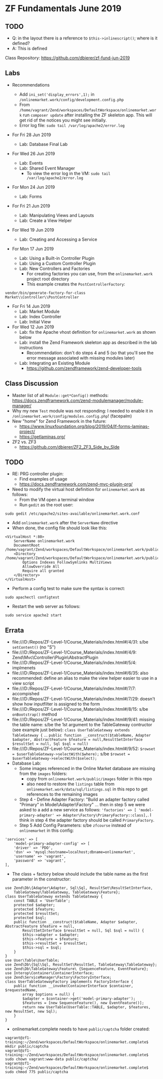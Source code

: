 # ZF Fundamentals June 2019

## TODO
* Q: in the layout there is a reference to `$this->inlinescript()`;  where is it defined?
* A: This is defined

Class Repository: https://github.com/dbierer/zf-fund-jun-2019
## Labs
* Recommendations
  * Add `ini_set('display_errors',1);` in `/onlinemarket.work/config/development.config.php`
  * From `/home/vagrant/Zend/workspaces/DefaultWorkspace/onlinemarket.work` run `composer update` after installing the ZF skeleton app.  This will get rid of the notices you might see initially.
  * Error log file: `sudo tail /var/log/apache2/error.log`
* For Fri 28 Jun 2019
  * Lab: Database Final Lab
* For Wed 26 Jun 2019
  * Lab: Events
  * Lab: Shared Event Manager
    * To view the error log in the VM: `sudo tail /var/log/apache2/error.log`

* For Mon 24 Jun 2019
  * Lab: Forms
* For Fri 21 Jun 2019
  * Lab: Manipulating Views and Layouts
  * Lab: Create a View Helper
* For Wed 19 Jun 2019
  * Lab: Creating and Accessing a Service
* For Mon 17 Jun 2019
  * Lab: Using a Built-in Controller Plugin
  * Lab: Using a Custom Controller Plugin
  * Lab: New Controllers and Factories
    * For creating factories you can use, from the `onlinemarket.work` project root directory
    * This example creates the `PostControllerFactory`:
```
vendor/bin/generate-factory-for-class Market\\Controller\\PostController
```
* For Fri 14 Jun 2019
  * Lab: Market Module
  * Lab: Index Controller
  * Lab: Initial View
* For Wed 12 Jun 2019
  * Lab: fix the Apache vhost definition for `onlinemarket.work` as shown below
  * Lab: install the Zend Framework skeleton app as described in the lab instructions
    * Recommendation: don't do steps 4 and 5 (so that you'll see the error message associated with missing modules later)
  * Lab: Integrating an Existing Module
    * https://github.com/zendframework/zend-developer-tools
## Class Discussion
* Master list of all `Module::get*Config()` methods: https://docs.zendframework.com/zend-modulemanager/module-manager/
* Why my new `Test` module was not responding: I needed to enable it in `/onlinemarket.work/config/modules.config.php`! (facepalm)
* New "home" for Zend Framework in the future:
  * https://www.linuxfoundation.org/blog/2019/04/lf-forms-laminas-project/
  * https://getlaminas.org/
* ZF2 vs. ZF3
  * https://github.com/dbierer/ZF2_ZF3_Side_by_SIde
## TODO
* RE: PRG controller plugin:
  * Find examples of usage
  * https://docs.zendframework.com/zend-mvc-plugin-prg/
* Need to modify the virtual host definition for `onlinemarket.work` as follows:
  * From the VM open a terminal window
  * Run `gedit` as the root user:
```
sudo gedit /etc/apache2/sites-available/onlinemarket.work.conf
```
  * Add `onlinemarket.work` after the `ServerName` directive
  * When done, the config file should look like this:
```
<VirtualHost *:80>
	ServerName onlinemarket.work
	DocumentRoot /home/vagrant/Zend/workspaces/DefaultWorkspace/onlinemarket.work/public
	<Directory /home/vagrant/Zend/workspaces/DefaultWorkspace/onlinemarket.work/public/>
		Options Indexes FollowSymlinks MultiViews
		AllowOverride All
		Require all granted
	</Directory>
</VirtualHost>
```
  * Perform a config test to make sure the syntax is correct:
```
sudo apachectl configtest
```
  * Restart the web server as follows:
```
sudo service apache2 start
```

## Errata
* file:///D:/Repos/ZF-Level-1/Course_Materials/index.html#/4/31: s/be `setContent()` (no "S")
* file:///D:/Repos/ZF-Level-1/Course_Materials/index.html#/4/9: Zend\Mvc\Controller\Plugin\AbstractPlugin
* file:///D:/Repos/ZF-Level-1/Course_Materials/index.html#/5/4: implmenets
* file:///D:/Repos/ZF-Level-1/Course_Materials/index.html#/6/35: also recommended: define an alias to make the view helper easier to use in a view script
* file:///D:/Repos/ZF-Level-1/Course_Materials/index.html#/7/7: accompished
* file:///D:/Repos/ZF-Level-1/Course_Materials/index.html#/7/29: doesn't show how inputfilter is assigned to the form
* file:///D:/Repos/ZF-Level-1/Course_Materials/index.html#/8/15: s/be `onBootstrap()` method
* file:///D:/Repos/ZF-Level-1/Course_Materials/index.html#/9/41: missing the table name: s/be the 1st argument to the TableGateway contructor (see example just below): `class UserTableGateway extends TableGateway {` ...  `public function __construct($tableName, Adapter $adapter, AbstractFeature $feature = null,ResultSetInterface $resultSet = null, Sql $sql = null)`
* file:///D:/Repos/ZF-Level-1/Course_Materials/index.html#/9/52: `$rowset = $userTableGateway->selectWith($where);` s/be `$rowset = $userTableGateway->selectWith($select);`
* Database Lab:
  * Some images referenced in the Online Market database are missing from the `images` folders:
    * copy from `onlinemarket.work/public/images` folder in this repo
    * also need to restore the `listings` table from `onlinemarket.work/data/sql/listings.sql` in this repo to get references to the remaining images
  * Step 4 - Define Adapter Factory: "Build an adapter factory called "Primary" in Model\Adapter\Factory" ... then in step 5 we were asked to a add a new service as follows: `'factories' => [ 'model-primary-adapter' => Adapter\Factory\PrimaryFactory::class],`.  I think in step 4 the adapter factory should be called `PrimaryFactory`.
  * Step 5 Add Config Parameters: s/be `zfcourse` instead of `onlinemarket` in this config:
```
'services' => [
    'model-primary-adapter-config' => [
    'driver' => 'PDO',
    'dsn' => 'mysql:hostname=localhost;dbname=onlinemarket',
    'username' => 'vagrant',
    'password' => 'vagrant',
],
```
* The class + factory below should include the table name as the first parameter in the constructor:
```
use Zend\Db\{Adapter\Adapter, Sql\Sql, ResultSet\ResultSetInterface,
    TableGateway\TableGateway, TableGateway\Feature};
class UserTableGateway extends TableGateway {
    const TABLE = 'UserTable';
    protected $adapter;
    protected $feature;
    protected $resultSet;
    protected $sql;
    public function __construct($tableName, Adapter $adapter, AbstractFeature $feature = null,
        ResultSetInterface $resultSet = null, Sql $sql = null) {
        $this->adapter = $adapter;
        $this->feature = $feature;
        $this->resultSet = $resultSet;
        $this->sql = $sql;
    }
}
use User\Table\UserTable;
use Zend\Db\{Sql\Sql, ResultSet\ResultSet, TableGateway\TableGateway};
use Zend\Db\TableGateway\Feature\ {SequenceFeature, EventFeature};
use Interop\Container\ContainerInterface;
use Zend\ServiceManager\Factory\FactoryInterface;
class UserTableGatewayFactory implements FactoryInterface {
    public function __invoke(ContainerInterface $container, $requestedName,
        array $options = null) {
        $adapter = $container->get('model-primary-adapter');
        $features = [new SequenceFeature(), new EventFeature()];
        return new UserTable(UserTable::TABLE, $adapter, $features, new ResultSet, new Sql);
    }
}
```
* onlinemarket.complete needs to have `public/captcha` folder created:
```
vagrant@zf1-training:~/Zend/workspaces/DefaultWorkspace/onlinemarket.complete$ mkdir public/captcha
vagrant@zf1-training:~/Zend/workspaces/DefaultWorkspace/onlinemarket.complete$ sudo chown vagrant:www-data public/captcha/
vagrant@zf1-training:~/Zend/workspaces/DefaultWorkspace/onlinemarket.complete$ sudo chmod 775 public/captcha
```
